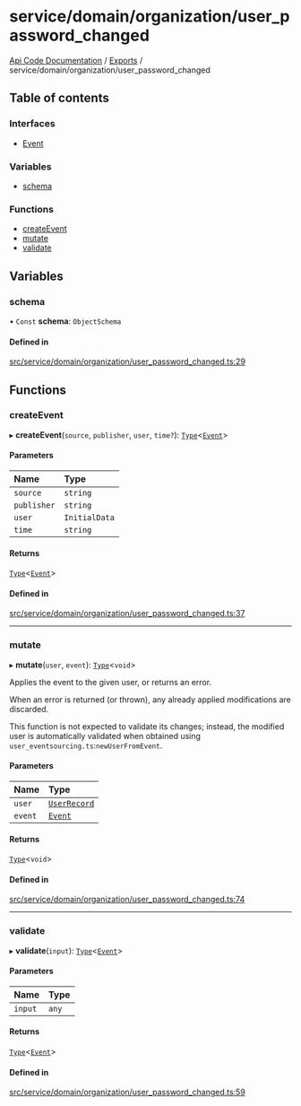 # service/domain/organization/user\_password\_changed
 
[Api Code Documentation](../README.md) / [Exports](../modules.md) / service/domain/organization/user\_password\_changed

## Table of contents

### Interfaces

- [Event](../interfaces/service_domain_organization_user_password_changed.Event.md)

### Variables

- [schema](service_domain_organization_user_password_changed.md#schema)

### Functions

- [createEvent](service_domain_organization_user_password_changed.md#createevent)
- [mutate](service_domain_organization_user_password_changed.md#mutate)
- [validate](service_domain_organization_user_password_changed.md#validate)

## Variables

### schema

• `Const` **schema**: `ObjectSchema`

#### Defined in

[src/service/domain/organization/user_password_changed.ts:29](https://github.com/openkfw/TruBudget/blob/f6ee764/api/src/service/domain/organization/user_password_changed.ts#L29)

## Functions

### createEvent

▸ **createEvent**(`source`, `publisher`, `user`, `time?`): [`Type`](result.md#type)<[`Event`](../interfaces/service_domain_organization_user_password_changed.Event.md)\>

#### Parameters

| Name | Type |
| :------ | :------ |
| `source` | `string` |
| `publisher` | `string` |
| `user` | `InitialData` |
| `time` | `string` |

#### Returns

[`Type`](result.md#type)<[`Event`](../interfaces/service_domain_organization_user_password_changed.Event.md)\>

#### Defined in

[src/service/domain/organization/user_password_changed.ts:37](https://github.com/openkfw/TruBudget/blob/f6ee764/api/src/service/domain/organization/user_password_changed.ts#L37)

___

### mutate

▸ **mutate**(`user`, `event`): [`Type`](result.md#type)<`void`\>

Applies the event to the given user, or returns an error.

When an error is returned (or thrown), any already applied modifications are
discarded.

This function is not expected to validate its changes; instead, the modified user
is automatically validated when obtained using
`user_eventsourcing.ts`:`newUserFromEvent`.

#### Parameters

| Name | Type |
| :------ | :------ |
| `user` | [`UserRecord`](../interfaces/service_domain_organization_user_record.UserRecord.md) |
| `event` | [`Event`](../interfaces/service_domain_organization_user_password_changed.Event.md) |

#### Returns

[`Type`](result.md#type)<`void`\>

#### Defined in

[src/service/domain/organization/user_password_changed.ts:74](https://github.com/openkfw/TruBudget/blob/f6ee764/api/src/service/domain/organization/user_password_changed.ts#L74)

___

### validate

▸ **validate**(`input`): [`Type`](result.md#type)<[`Event`](../interfaces/service_domain_organization_user_password_changed.Event.md)\>

#### Parameters

| Name | Type |
| :------ | :------ |
| `input` | `any` |

#### Returns

[`Type`](result.md#type)<[`Event`](../interfaces/service_domain_organization_user_password_changed.Event.md)\>

#### Defined in

[src/service/domain/organization/user_password_changed.ts:59](https://github.com/openkfw/TruBudget/blob/f6ee764/api/src/service/domain/organization/user_password_changed.ts#L59)
